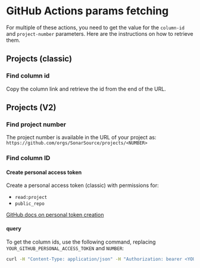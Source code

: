 # GitHub Actions params fetching

For multiple of these actions, you need to get the value for the `column-id` and `project-number` parameters. Here are the instructions on how to retrieve them.

## Projects (classic)

### Find column id

Copy the column link and retrieve the id from the end of the URL.

## Projects (V2)

### Find project number

The project number is available in the URL of your project as: `https://github.com/orgs/SonarSource/projects/<NUMBER>`

### Find column ID

#### Create personal access token

Create a personal access token (classic) with permissions for:
- `read:project`
- `public_repo`

[GitHub docs on personal token creation](https://docs.github.com/en/enterprise-server@3.9/authentication/keeping-your-account-and-data-secure/managing-your-personal-access-tokens)
#### query

To get the column ids, use the following command, replacing `YOUR_GITHUB_PERSONAL_ACCESS_TOKEN` and `NUMBER`:

```bash
curl -H "Content-Type: application/json" -H "Authorization: bearer <YOUR_GITHUB_PERSONAL_ACCESS_TOKEN>" -X POST -d "{ \"query\": \"query { organization(login: \u0022SonarSource\u0022) { projectV2(number: <NUMBER>) { field(name: \u0022Status\u0022) { ... on ProjectV2SingleSelectField { columns: options { id name }}}}}}\" }" https://api.github.com/graphql
```

